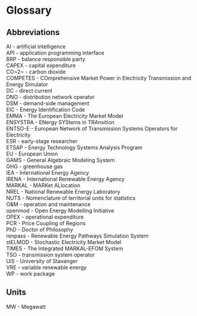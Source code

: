<!-- 
- [Glossary](#glossary)
  - [Abbreviations](#abbreviations)
  - [Units](#units)
 -->


# Glossary

## Abbreviations

AI - artificial intelligence \
API - application programming interface \
BRP - balance responsible party \
CAPEX - capital expenditure \
CO~2~ - carbon dioxide \
COMPETES - COmprehensive Market Power in Electricity Transmission and Energy Simulator \
DC - direct current \
DNO - distribution network operator \
DSM - demand-side management \
EIC - Energy Identification Code \
EMMA - The European Electricity Market Model \
ENSYSTRA - ENergy SYStems in TRAnsition \
ENTSO-E - European Network of Transmission Systems Operators for Electricity  \
ESR - early-stage researcher \
ETSAP - Energy Technology Systems Analysis Program \
EU - European Union \
GAMS - General Algebraic Modeling System \
GHG - greenhouse gas \
IEA - International Energy Agency \
IRENA - International Renewable Energy Agency \
MARKAL - MARKet ALlocation \
NREL - National Renewable Energy Laboratory \
NUTS - Nomenclature of territorial units for statistics \
O&M - operation and maintenance \
openmod - Open Energy Modelling Initiative \
OPEX - operational expenditure  \
PCR - Price Coupling of Regions \
PhD - Doctor of Philosophy \
renpass - Renewable Energy Pathways Simulation System \
stELMOD - Stochastic Electricity Market Model \
TIMES - The Integrated MARKAL-EFOM System \
TSO - transmission system operator \
UiS - University of Stavanger \
VRE - variable renewable energy \
WP - work package

## Units

MW - Megawatt
